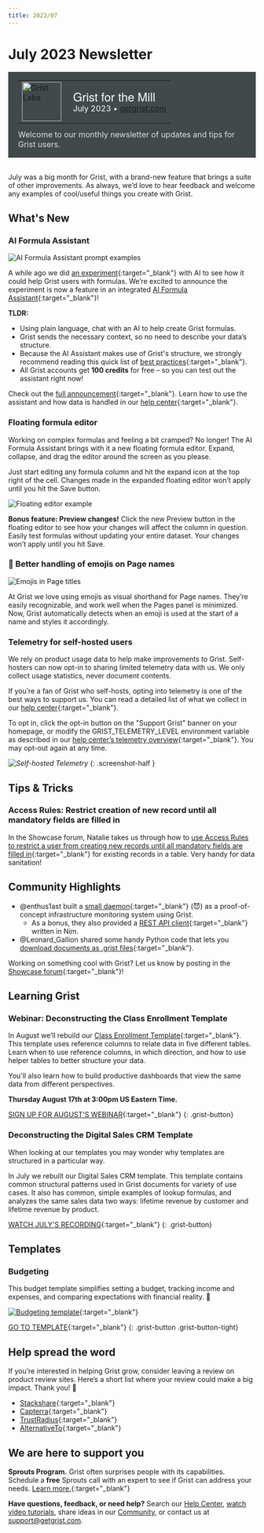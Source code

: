 ```yaml
---
title: 2023/07
---
```


# July 2023 Newsletter

<style>
  /* restore some poorly overridden defaults */
  .newsletter-header .table {
    background-color: initial;
    border: initial;
  }
  .newsletter-header .table > tbody > tr > td {
    padding: initial;
    border: initial;
    vertical-align: initial;
  }
  .newsletter-header img.header-img {
    padding: initial;
    max-width: initial;
    display: initial;
    padding: initial;
    line-height: initial;
    background-color: initial;
    border: initial;
    border-radius: initial;
    margin: initial;
  }

  /* copy newsletter styles, with a prefix for sufficient specificity */
  .newsletter-header .header {
    border: none;
    padding: 0;
    margin: 0;
  }
  .newsletter-header table > tbody > tr > td.header-image {
    width: 80px;
    padding-right: 16px;
  }
  .newsletter-header table > tbody > tr > td.header-text {
    background-color: #42494B;
    padding: 16px 20px;
  }
  .newsletter-header table.header-top {
    border: none;
    padding: 0;
    margin: 0;
    width: 100%;
  }
  .header-title {
    font-family: Helvetica Neue, Helvetica, Arial, sans-serif;
    font-size: 24px;
    line-height: 28px;
    color: #FFFFFF;
  }
  .header-month {
    color: #FFFFFF;
  }
  .header-welcome {
    margin-top: 12px;
    color: #FFFFFF;
  }
  .newsletter-summary {
    background-color: #e3fff5;
    margin: 0;
    padding: 10px;
  }
  .newsletter-summary-header {
    text-align: center;
    padding-bottom: 10px;
    border-bottom: 1px solid lightgrey;
  }
  .newsletter-summary ul {
    padding-left: 20px;
  }
  .newsletter-summary li {
    margin-bottom: 10px;
  }
  .newsletter-summary li p {
    margin: 0px
  }
</style>
<div class="newsletter-header">
<table class="header" cellpadding="0" cellspacing="0" border="0"><tr>
  <td class="header-text">
    <table class="header-top"><tr>
      <td class="header-image">
        <a href="https://www.getgrist.com">
          <img class="header-img" src="/images/newsletters/grist-labs.png" width="80" height="80" alt="Grist Labs" border="0">
        </a>
      </td>
      <td class="header-top-text">
        <div class="header-title">Grist for the Mill</div>
        <div class="header-month">July 2023
          &#8226; <a href="https://www.getgrist.com/">getgrist.com</a></div>
      </td>
    </tr></table>
    <div class="header-welcome" style="color: #e0e0e0;">
      Welcome to our monthly newsletter of updates and tips for Grist users.
    </div>
  </td>
</tr></table>
</div>

<br />

July was a big month for Grist, with a brand-new feature that brings a suite of other improvements. As always, we’d love to hear feedback and welcome any examples of cool/useful things you create with Grist.

## What's New

### AI Formula Assistant

![AI Formula Assistant prompt examples](../images/newsletters/2023-07/email-hero.gif)

A while ago we did [an experiment](https://www.getgrist.com/blog/ai-formula-generation-experiment/){:target="\_blank"} with AI to see how it could help Grist users with formulas. We’re excited to announce the experiment is now a feature in an integrated [AI Formula Assistant](https://www.getgrist.com/ai-formula-assistant/){:target="\_blank"}!

**TLDR:**

- Using plain language, chat with an AI to help create Grist formulas.
- Grist sends the necessary context, so no need to describe your data’s structure.
- Because the AI Assistant makes use of Grist's structure, we strongly recommend reading this quick list of [best practices](https://support.getgrist.com/ai-assistant-legacy/#best-practices){:target="\_blank"}.
- All Grist accounts get **100 credits** for free – so you can test out the assistant right now!

Check out the [full announcement](https://www.getgrist.com/ai-formula-assistant/){:target="\_blank"}. Learn how to use the assistant and how data is handled in our [help center](https://support.getgrist.com/ai-assistant-legacy/){:target="\_blank"}.

### Floating formula editor

Working on complex formulas and feeling a bit cramped? No longer! The AI Formula Assistant brings with it a new floating formula editor. Expand, collapse, and drag the editor around the screen as you please.

Just start editing any formula column and hit the expand icon at the top right of the cell. Changes made in the expanded floating editor won’t apply until you hit the Save button.

![Floating editor example](../images/newsletters/2023-07/editor.gif)

**Bonus feature: Preview changes!** Click the new Preview button in the floating editor to see how your changes will affect the column in question. Easily test formulas without updating your entire dataset. Your changes won’t apply until you hit Save.

### 🤩 Better handling of emojis on Page names

![Emojis in Page titles](../images/newsletters/2023-07/emoji-full.png)

At Grist we love using emojis as visual shorthand for Page names. They’re easily recognizable, and work well when the Pages panel is minimized. Now, Grist automatically detects when an emoji is used at the start of a name and styles it accordingly.

### Telemetry for self-hosted users

We rely on product usage data to help make improvements to Grist. Self-hosters can now opt-in to sharing limited telemetry data with us. We only collect usage statistics, never document contents. 

If you’re a fan of Grist who self-hosts, opting into telemetry is one of the best ways to support us. You can read a detailed list of what we collect in our [help center](https://support.getgrist.com/telemetry-limited/){:target="\_blank"}. 

To opt in, click the opt-in button on the "Support Grist" banner on your homepage, or modify the GRIST_TELEMETRY_LEVEL environment variable as described in our [help center’s telemetry overview](https://support.getgrist.com/telemetry/){:target="\_blank"}. You may opt-out again at any time.


<span class="screenshot-large">*![Self-hosted Telemetry](../images/newsletters/2023-07/core-telemetry-opt-in.png)*</span>
{: .screenshot-half }

## Tips & Tricks

### Access Rules: Restrict creation of new record until all mandatory fields are filled in

In the Showcase forum, Natalie takes us through how to [use Access Rules to restrict a user from creating new records until all mandatory fields are filled in](https://community.getgrist.com/t/access-rules-restrict-creation-of-new-record-until-all-mandatory-fields-are-filled-in/2822){:target="\_blank"} for existing records in a table. Very handy for data sanitation!

## Community Highlights

- @enthus1ast built a [small daemon](https://community.getgrist.com/t/infrastructure-monitoring-with-grist/2866){:target="\_blank"} (😈) as a proof-of-concept infrastructure monitoring system using Grist.
  * As a bonus, they also provided a [REST API client](https://community.getgrist.com/t/grist-api-client-for-nim-lang/2927){:target="\_blank"} written in Nim.
- @Leonard_Gallion shared some handy Python code that lets you [download documents as .grist files](https://community.getgrist.com/t/basic-python-code-to-download-documents-as-grist-files/2929){:target="\_blank"}.

Working on something cool with Grist? Let us know by posting in the [Showcase forum](https://community.getgrist.com/c/showcase/8){:target="\_blank"}!

## Learning Grist

### Webinar: Deconstructing the Class Enrollment Template

In August we’ll rebuild our [Class Enrollment Template](https://templates.getgrist.com/doc/afterschool-program){:target="\_blank"}. This template uses reference columns to relate data in five different tables. Learn when to use reference columns, in which direction, and how to use helper tables to better structure your data.

You'll also learn how to build productive dashboards that view the same data from different perspectives. 

**Thursday August 17th at 3:00pm US Eastern Time.**

[SIGN UP FOR AUGUST'S WEBINAR](https://www.getgrist.com/webinars/deconstructing-the-class-enrollment-template/?utm_source=support-newsletter&utm_medium=internal&utm_campaign=build-webinar&utm_term=august-2023&utm_content=){:target="\_blank"}
{: .grist-button}

### Deconstructing the Digital Sales CRM Template

When looking at our templates you may wonder why templates are structured in a particular way.

In July we rebuilt our Digital Sales CRM template. This template contains common structural patterns used in Grist documents for variety of use cases. It also has common, simple examples of lookup formulas, and analyzes the same sales data two ways: lifetime revenue by customer and lifetime revenue by product.

[WATCH JULY'S RECORDING](https://www.getgrist.com/webinars/webinar-common-structures-in-grist/){:target="\_blank"}
{: .grist-button}

## Templates

### Budgeting

This budget template simplifies setting a budget, tracking income and expenses, and comparing expectations with financial reality. 💸

[![Budgeting template](../images/newsletters/2023-07/budgeting-template.png)](https://templates.getgrist.com/9mWWYLe5PCZK/Personal-Budget){:target="\_blank"}

[GO TO TEMPLATE](https://templates.getgrist.com/9mWWYLe5PCZK/Personal-Budget){:target="\_blank"}
{: .grist-button .grist-button-tight}

## Help spread the word
If you’re interested in helping Grist grow, consider leaving a review on product review sites. Here’s a short list where your review could make a big impact. Thank you! 🙏

* [Stackshare](https://stackshare.io/getgrist){:target="\_blank"}
* [Capterra](https://www.capterra.com/p/232821/Grist/){:target="\_blank"}
* [TrustRadius](https://www.trustradius.com/products/grist/){:target="\_blank"}
* [AlternativeTo](https://alternativeto.net/software/grist/about/){:target="\_blank"}

## We are here to support you

**Sprouts Program.** Grist often surprises people with its capabilities. Schedule a **free** Sprouts call with an expert to see if Grist can address your needs. [Learn more.](https://www.getgrist.com/sprouts-program/){:target="\_blank"}

**Have questions, feedback, or need help?** Search our [Help Center](../index.md), [watch video
tutorials](https://www.youtube.com/channel/UCx0ioQrrC-bIrkmZ7ZULr0g/playlists), share ideas in our
[Community](https://community.getgrist.com), or contact us at <support@getgrist.com>.
